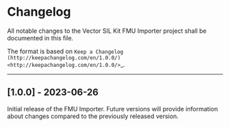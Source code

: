 # Changelog

All notable changes to the Vector SIL Kit FMU Importer project shall be documented in this file.

The format is based on `Keep a Changelog (http://keepachangelog.com/en/1.0.0/) <http://keepachangelog.com/en/1.0.0/>`_.

---

## [1.0.0] - 2023-06-26

Initial release of the FMU Importer. Future versions will provide information about changes compared to the previously released version.
